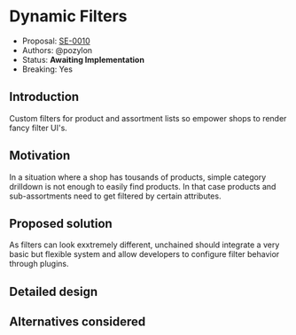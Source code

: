 # Dynamic Filters

* Proposal: [SE-0010](0010-dynamic-filters.md)
* Authors: @pozylon
* Status: **Awaiting Implementation**
* Breaking: Yes

## Introduction

Custom filters for product and assortment lists so empower shops to render fancy filter UI's.

## Motivation

In a situation where a shop has tousands of products, simple category drilldown is not enough to easily find products.
In that case products and sub-assortments need to get filtered by certain attributes.

## Proposed solution

As filters can look exxtremely different, unchained should integrate a very basic but flexible system and allow developers to configure
filter behavior through plugins.

## Detailed design

## Alternatives considered
